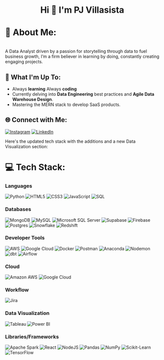 <h1 align="center">Hi 👋 I'm PJ Villasista</h1>

# 💫 About Me:
<br>A Data Analyst driven by a passion for storytelling through data to fuel business growth, I’m a firm believer in learning by doing, constantly creating engaging projects.

## 🚀 What I'm Up To:
- Always **learning** Always **coding**
- Currently delving into **Data Engineering** best practices and **Agile Data Warehouse Design**.
- Mastering the MERN stack to develop SaaS products.


## 🌐 Connect with Me:
[![Instagram](https://img.shields.io/badge/Instagram-%23E4405F.svg?logo=Instagram&logoColor=white)](https://instagram.com/pjvsta) [![LinkedIn](https://img.shields.io/badge/LinkedIn-%230077B5.svg?logo=linkedin&logoColor=white)](https://linkedin.com/in/pjvillasista/) 

Here's the updated tech stack with the additions and a new Data Visualization section:

# 💻 Tech Stack:

### Languages

![Python](https://img.shields.io/badge/python-3670A0?style=flat&logo=python&logoColor=ffdd54) ![HTML5](https://img.shields.io/badge/html5-%23E34F26.svg?style=flat&logo=html5&logoColor=white) ![CSS3](https://img.shields.io/badge/css3-%231572B6.svg?style=flat&logo=css3&logoColor=white) ![JavaScript](https://img.shields.io/badge/javascript-%23323330.svg?style=flat&logo=javascript&logoColor=%23F7DF1E) ![SQL](https://img.shields.io/badge/SQL-CC2927?style=flat&logo=sql&logoColor=white) 

### Databases

![MongoDB](https://img.shields.io/badge/MongoDB-%234ea94b.svg?style=flat&logo=mongodb&logoColor=white) ![MySQL](https://img.shields.io/badge/mysql-%2300000f.svg?style=flat&logo=mysql&logoColor=white) ![Microsoft SQL Server](https://img.shields.io/badge/Microsoft%20SQL%20Server-CC2927?style=flat&logo=microsoft%20sql%20server&logoColor=white) ![Supabase](https://img.shields.io/badge/Supabase-3ECF8E?style=flat&logo=supabase&logoColor=white) ![Firebase](https://img.shields.io/badge/Firebase-039BE5?style=flat&logo=Firebase&logoColor=white) ![Postgres](https://img.shields.io/badge/postgres-%23316192.svg?style=flat&logo=postgresql&logoColor=white) ![Snowflake](https://img.shields.io/badge/Snowflake-29B5E8?style=flat&logo=snowflake&logoColor=white) ![Redshift](https://img.shields.io/badge/Amazon%20Redshift-8F62FF?style=flat&logo=amazon-redshift&logoColor=white)

### Developer Tools

![AWS](https://img.shields.io/badge/AWS-%23FF9900.svg?style=flat&logo=amazon-aws&logoColor=white) ![Google Cloud](https://img.shields.io/badge/GoogleCloud-%234285F4.svg?style=flat&logo=google-cloud&logoColor=white) ![Docker](https://img.shields.io/badge/docker-%230db7ed.svg?style=flat&logo=docker&logoColor=white) ![Postman](https://img.shields.io/badge/Postman-FF6C37?style=flat&logo=postman&logoColor=white) ![Anaconda](https://img.shields.io/badge/Anaconda-%2344A833.svg?style=flat&logo=anaconda&logoColor=white) ![Nodemon](https://img.shields.io/badge/NODEMON-%23323330.svg?style=flat&logo=nodemon&logoColor=%BBDEAD) ![dbt](https://img.shields.io/badge/dbt-FF694B?style=flat&logo=dbt&logoColor=white) ![Airflow](https://img.shields.io/badge/Apache%20Airflow-017CEE?style=flat&logo=apache-airflow&logoColor=white)

### Cloud

![Amazon AWS](https://img.shields.io/badge/Amazon_AWS-FF9900?style=for-the-badge&logo=amazonaws&logoColor=white) ![Google Cloud](https://img.shields.io/badge/Google_Cloud-4285F4?style=for-the-badge&logo=google-cloud&logoColor=white)

### Workflow

![Jira](https://img.shields.io/badge/Jira-0052CC?style=for-the-badge&logo=Jira&logoColor=white)

### Data Visualization

![Tableau](https://img.shields.io/badge/Tableau-E97627?style=for-the-badge&logo=Tableau&logoColor=white) ![Power BI](https://img.shields.io/badge/power_bi-F2C811?style=flat&logo=powerbi&logoColor=black)

### Libraries/Frameworks

![Apache Spark](https://img.shields.io/badge/Apache%20Spark-FDEE21?style=flat&logo=apachespark&logoColor=black) ![React](https://img.shields.io/badge/react-%2320232a.svg?style=flat&logo=react&logoColor=%2361DAFB) ![NodeJS](https://img.shields.io/badge/node.js-6DA55F?style=flat&logo=node.js&logoColor=white) ![Pandas](https://img.shields.io/badge/Pandas-150458?style=flat&logo=pandas&logoColor=white) ![NumPy](https://img.shields.io/badge/NumPy-013243?style=flat&logo=numpy&logoColor=white) ![Scikit-Learn](https://img.shields.io/badge/Scikit--Learn-F7931E?style=flat&logo=scikit-learn&logoColor=white) ![TensorFlow](https://img.shields.io/badge/TensorFlow-FF6F00?style=flat&logo=tensorflow&logoColor=white)

